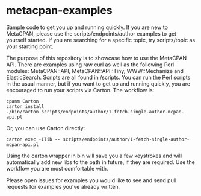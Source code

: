 metacpan-examples
=================

Sample code to get you up and running quickly.  If you are new to MetaCPAN,
please use the scripts/endpoints/author examples to get yourself started.  If
you are searching for a specific topic, try scripts/topic as your starting
point.

The purpose of this repository is to showcase how to use the MetaCPAN API.
There are examples using raw curl as well as the following Perl modules:
MetaCPAN::API, MetaCPAN::API::Tiny, WWW::Mechanize and ElasticSearch.  Scripts
are all found in /scripts.  You can run the Perl scripts in the usual manner,
but if you want to get up and running quickly, you are encouraged to run your
scripts via Carton.  The workflow is:

    cpanm Carton
    carton install
    ./bin/carton scripts/endpoints/author/1-fetch-single-author-mcpan-api.pl

Or, you can use Carton directly:

    carton exec -Ilib -- scripts/endpoints/author/1-fetch-single-author-mcpan-api.pl

Using the carton wrapper in bin will save you a few keystrokes and will
automatically add new libs to the path in future, if they are required.  Use
the workflow you are most comfortable with.

Please open issues for examples you would like to see and send pull requests
for examples you've already written.
